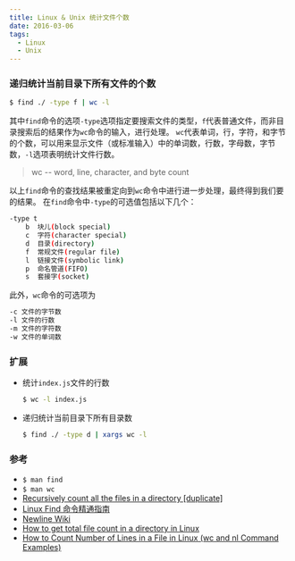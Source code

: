 ```yaml
---
title: Linux & Unix 统计文件个数
date: 2016-03-06
tags:
  - Linux
  - Unix
---
```


### 递归统计当前目录下所有文件的个数
```sh
$ find ./ -type f | wc -l
```
其中`find`命令的选项`-type`选项指定要搜索文件的类型，`f`代表普通文件，而非目录搜索后的结果作为`wc`命令的输入，进行处理。
`wc`代表单词，行，字符，和字节的个数，可以用来显示文件（或标准输入）中的单词数，行数，字母数，字节数，`-l`选项表明统计文件行数。

> wc -- word, line, character, and byte count

以上`find`命令的查找结果被重定向到`wc`命令中进行进一步处理，最终得到我们要的结果。
在`find`命令中`-type`的可选值包括以下几个：

```sh
-type t
    b  块儿(block special)
    c  字符(character special)
    d  目录(directory)
    f  常规文件(regular file)
    l  链接文件(symbolic link)
    p  命名管道(FIFO)
    s  套接字(socket)
```

此外，`wc`命令的可选项为

```sh
-c 文件的字节数
-l 文件的行数
-m 文件的字符数
-w 文件的单词数
```
### 扩展

+ 统计`index.js`文件的行数
	```sh
	$ wc -l index.js
	```
+ 递归统计当前目录下所有目录数
	```sh
	$ find ./ -type d | xargs wc -l
	```
### 参考

+ `$ man find`
+ `$ man wc`
+ [Recursively count all the files in a directory [duplicate]][1]
+ [Linux Find 命令精通指南][2]
+ [Newline Wiki][3]
+ [How to get total file count in a directory in Linux][4]
+ [How to Count Number of Lines in a File in Linux (wc and nl Command Examples)][5]

[1]: http://superuser.com/questions/198817/recursively-count-all-the-files-in-a-directory
[2]: http://www.oracle.com/technetwork/cn/topics/calish-find-096463-zhs.html
[3]: https://en.wikipedia.org/wiki/Newline
[4]: http://thesystemadministrator.net/cpanel/how-to-get-total-file-count-in-a-directory-in-linux
[5]: http://www.thegeekstuff.com/2013/02/wc-nl-examples/
